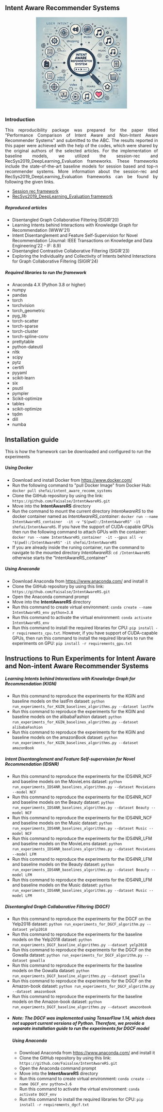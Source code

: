 <!DOCTYPE html>
<html>
<head>

</head>
<body>
<h2>Intent Aware Recommender Systems</h2>
<p align="center">
  <img src="intentAware.webp" width="300", title="Intent Aware Recommender Systems">
  
</p>


<h3>Introduction</h3>
<p align="justify">This reproducibility package was prepared for the paper titled "Performance Comparison of Intent Aware and Non-Intent Aware Recommender Systems" and submitted to the ABC.  The results reported in this paper were achieved with the help of the codes, which were shared by the original authors of the selected articles. For the implementation of baseline models, we utilized the session-rec and RecSys2019_DeepLearning_Evaluation  frameworks. These frameworks include the state-of-the-art baseline models for session based and top-n recommender systems. More information about the session-rec and RecSys2019_DeepLearning_Evaluation frameworks can be found by following the given links. </p>
<ul>
  <li><a href="https://rn5l.github.io/session-rec/index.html" target="_blank">Session rec framework</a></li>
  <li><a href="https://github.com/MaurizioFD/RecSys2019_DeepLearning_Evaluation.git" target="_blank"> RecSys2019_DeepLearning_Evaluation  framework </a></li>
</ul>
<h5>Reproduced articles</h5>

<ul>
<li>Disentangled Graph Collaborative Filtering (SIGIR'20)</li>
<li>Learning Intents behind Interactions with Knowledge Graph for Recommendation (WWW'21) </li>
<li>Intent Disentanglement and Feature Self-Supervision for Novel Recommendation (Journal: IEEE Transactions on Knowledge and Data Engineering'22 - IF: 8.9) </li>
<li>Disentangled Contrastive Collaborative Filtering (SIGIR'23) </li>
<li>Exploring the Individuality and Collectivity of Intents behind Interactions for Graph Collaborative Filtering (SIGIR'24) </li>
</ul>

<h5>Required libraries to run the framework</h5>
<ul>
  <li>Anaconda 4.X (Python 3.8 or higher)</li>
  <li>numpy</li>
  <li>pandas</li>
  <li>torch</li>
  <li>torchvision</li>
  <li>torch_geometric</li>
  <li>pyg_lib</li>
  <li>torch-scatter</li>
  <li>torch-sparse</li>
  <li>torch-cluster</li>
  <li>torch-spline-conv</li>
  <li>prettytable</li>
  <li>python-dateutil</li>
  <li>nltk</li>
  <li>scipy</li>
  <li>pytz</li>
  <li>certifi</li>
  <li>pyyaml</li>
  <li>scikit-learn</li>
  <li>six</li>
  <li>psutil</li>
  <li>pympler</li>
  <li>Scikit-optimize</li>
  <li>tables</li>
  <li>scikit-optimize</li>
  <li>tqdm</li>
  <li>dill</li>
  <li>numba</li>
</ul>
<h2>Installation guide</h2>  
<p>This is how the framework can be downloaded and configured to run the experiments</p>
<h5>Using Docker</h5>
<ul>
  <li>Download and install Docker from <a href="https://www.docker.com/">https://www.docker.com/</a></li>
  <li>Run the following command to "pull Docker Image" from Docker Hub: <code>docker pull shefai/intent_aware_recomm_systems</code>
  <li>Clone the GitHub repository by using the link: <code>https://github.com/Faisalse/IntentAwareRS.git</code>
  <li>Move into the <b>IntentAwareRS</b> directory</li>
  
  <li>Run the command to mount the current directory <i>IntentAwareRS</i> to the docker container named as <i>IntentAwareRS_container</i>: <code>docker run --name IntentAwareRS_container  -it -v "$(pwd):/IntentAwareRS" -it shefai/IntentAwareRS</code>. If you have the support of CUDA-capable GPUs then run the following command to attach GPUs with the container: <code>docker run --name IntentAwareRS_container  -it --gpus all -v "$(pwd):/IntentAwareRS" -it shefai/IntentAwareRS</code></li> 
<li>If you are already inside the runing container, run the command to navigate to the mounted directory <i>IntentAwareRS</i>: <code>cd /IntentAwareRS</code> otherwise starts the "IntentAwareRS_container"</li>
</ul>  
<h5>Using Anaconda</h5>
  <ul>
    <li>Download Anaconda from <a href="https://www.anaconda.com/">https://www.anaconda.com/</a> and install it</li>
    <li>Clone the GitHub repository by using this link: <code>https://github.com/Faisalse/IntentAwareRS.git</code></li>
    <li>Open the Anaconda command prompt</li>
    <li>Move into the <b>IntentAwareRS</b> directory</li>
    <li>Run this command to create virtual environment: <code>conda create --name IntentAwareRS_env python=3.8</code></li>
    <li>Run this command to activate the virtual environment: <code>conda activate IntentAwareRS_env</code></li>
    <li>Run this command to install the required libraries for CPU: <code>pip install -r requirements_cpu.txt</code>. However, if you have support of CUDA-capable GPUs, 
        then run this command to install the required libraries to run the experiments on GPU: <code>pip install -r requirements_gpu.txt</code></li>
  </ul>
</p>



<h2>Instructions to Run Experiments for Intent Aware and Non-intent Aware Recommender Systems</h2>
<h5>Learning Intents behind Interactions with Knowledge Graph for Recommendation (KIGN)</h5><ul>
<li>Run this command to reproduce the experiments for the KGIN and baseline models on the lastFm dataset: <code>python run_experiments_for_KGIN_baselines_algorithms.py --dataset lastFm</code>  </li>
<li>Run this command to reproduce the experiments for the KGIN and baseline models on the alibabaFashion dataset: <code>python run_experiments_for_KGIN_baselines_algorithms.py --dataset alibabaFashion</code>  </li>
<li>Run this command to reproduce the experiments for the KGIN and baseline models on the amazonBook dataset: <code>python run_experiments_for_KGIN_baselines_algorithms.py --dataset amazonBook</code>  </li>
</ul>




<h5>Intent Disentanglement and Feature Self-supervision for Novel Recommendation (IDSNR)</h5>
<ul>
<li>Run this command to reproduce the experiments for the IDS4NR_NCF and baseline models on the MovieLens dataset: <code>python run_experiments_IDS4NR_baselines_algorithms.py --dataset MovieLens --model NCF</code>  </li>
<li>Run this command to reproduce the experiments for the IDS4NR_NCF and baseline models on the Beauty dataset: <code>python run_experiments_IDS4NR_baselines_algorithms.py --dataset Beauty --model NCF</code>  </li>
<li>Run this command to reproduce the experiments for the IDS4NR_NCF and baseline models on the Music dataset: <code>python run_experiments_IDS4NR_baselines_algorithms.py --dataset Music --model NCF</code>  </li>
<li>Run this command to reproduce the experiments for the IDS4NR_LFM and baseline models on the MovieLens dataset: <code>python run_experiments_IDS4NR_baselines_algorithms.py --dataset MovieLens --model LFM</code>  </li>
<li>Run this command to reproduce the experiments for the IDS4NR_LFM and baseline models on the Beauty dataset: <code>python run_experiments_IDS4NR_baselines_algorithms.py --dataset Beauty --model LFM</code>  </li>
<li>Run this command to reproduce the experiments for the IDS4NR_LFM and baseline models on the Music dataset: <code>python run_experiments_IDS4NR_baselines_algorithms.py --dataset Music --model LFM</code>  </li>
</ul>



<h5>Disentangled Graph Collaborative Filtering (DGCF)</h5>
<ul>
<li>Run this command to reproduce the experiments for the DGCF on the Yelp2018 dataset: <code>python run_experiments_for_DGCF_algorithm.py --dataset yelp2018</code></li>
<li>Run this command to reproduce the experiments for the baseline models on the Yelp2018 dataset: <code>python run_experiments_DGCF_baseline_algorithms.py --dataset yelp2018</code></li>
<li>Run this command to reproduce the experiments for the DGCF on the Gowalla dataset: <code>python run_experiments_for_DGCF_algorithm.py --dataset gowalla</code></li>
<li>Run this command to reproduce the experiments for the baseline models on the Gowalla dataset: <code>python run_experiments_DGCF_baseline_algorithms.py --dataset gowalla</code></li>
<li>Run this command to reproduce the experiments for the DGCF on the Amazon-book dataset: <code>python run_experiments_for_DGCF_algorithm.py --dataset amazonbook</code></li>
<li>Run this command to reproduce the experiments for the baseline models on the Amazon-book dataset: <code>python run_experiments_DGCF_baseline_algorithms.py --dataset amazonbook</code><li>

<h5>Note: The DGCF was implemented using TensorFlow 1.14, which does not support current versions of Python. Therefore, we provide a separate installation guide to run the experiments for DGCF model</h5>

<h5>Using Anaconda</h5>
  <ul>
    <li>Download Anaconda from <a href="https://www.anaconda.com/">https://www.anaconda.com/</a> and install it</li>
    <li>Clone the GitHub repository by using this link: <code>https://github.com/Faisalse/IntentAwareRS.git</code></li>
    <li>Open the Anaconda command prompt</li>
    <li>Move into the <b>IntentAwareRS</b> directory</li>
    <li>Run this command to create virtual environment: <code>conda create --name DGCF_env python=3.6</code></li>
    <li>Run this command to activate the virtual environment: <code>conda activate DGCF_env</code></li>
    <li>Run this command to install the required libraries for CPU: <code>pip install -r requirements_dgcf.txt</code></li>
  </ul>
</body>
</html>  

